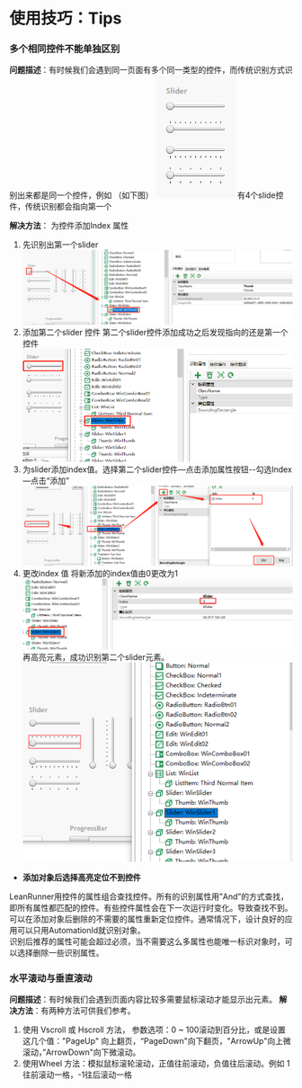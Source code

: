 # 使用技巧：Tips

### 多个相同控件不能单独区别

**问题描述**：有时候我们会遇到同一页面有多个同一类型的控件，而传统识别方式识别出来都是同一个控件，例如 （如下图）
![image](/assets/05-07-01问题描述.png)
有4个slide控件，传统识别都会指向第一个

**解决方法**： 为控件添加Index 属性
1. 先识别出第一个slider
![image](/assets/05-07-02-01识别.png)
2. 添加第二个slider 控件 第二个slider控件添加成功之后发现指向的还是第一个控件
![image](/assets/05-07-02-02添加.png)
3. 为slider添加index值。选择第二个slider控件—点击添加属性按钮--勾选Index—点击“添加”
![image](/assets/05-07-02-03添加index.png)
4. 更改index 值 将新添加的index值由0更改为1
![image](/assets/05-07-02-04更改.png)
再高亮元素，成功识别第二个slider元素。
![image](/assets/05-07-02-05成功.png)
- **添加对象后选择高亮定位不到控件**

LeanRunner用控件的属性组合查找控件。所有的识别属性用”And”的方式查找，即所有属性都匹配的控件。有些控件属性会在下一次运行时变化。导致查找不到。可以在添加对象后删除的不需要的属性重新定位控件。通常情况下，设计良好的应用可以只用AutomationId就识别对象。  
识别后推荐的属性可能会超过必须，当不需要这么多属性也能唯一标识对象时，可以选择删除一些识别属性。

### 水平滚动与垂直滚动

**问题描述**：有时候我们会遇到页面内容比较多需要鼠标滚动才能显示出元素。
**解决方法**：有两种方法可供我们参考。
1. 使用 Vscroll 或 Hscroll 方法， 参数选项：0 ~ 100滚动到百分比，或是设置这几个值："PageUp" 向上翻页，“PageDown"向下翻页，"ArrowUp"向上微滚动，”ArrowDown"向下微滚动。
2. 使用Wheel 方法：模拟鼠标滚轮滚动，正值往前滚动，负值往后滚动。例如 1往前滚动一格，-1往后滚动一格
